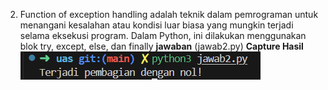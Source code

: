 2.  Function of exception handling adalah teknik dalam pemrograman untuk menangani kesalahan atau kondisi luar biasa yang mungkin terjadi selama eksekusi program. Dalam Python, ini dilakukan menggunakan blok try, except, else, dan finally
**jawaban**
(jawab2.py)
**Capture Hasil**
![alt text](image-2.png)